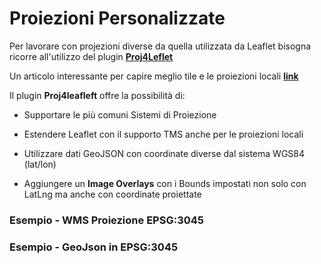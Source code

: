 # Proiezioni Personalizzate

Per lavorare con projezioni diverse da quella utilizzata da Leaflet bisogna ricorre all'utilizzo del plugin [**Proj4Leflet**](http://www.liedman.net/Proj4Leaflet/)

Un articolo interessante per capire meglio tile e le proiezioni locali [**link**](http://www.liedman.net/2012/07/02/local-projections-in-a-world-of-spherical-mercator/)

Il plugin **Proj4leafleft** offre la possibilità di:

* Supportare le più comuni Sistemi di Proiezione 

* Estendere Leaflet con il supporto TMS anche per le proiezioni locali

* Utilizzare dati GeoJSON con coordinate diverse dal sistema WGS84 (lat/lon)

* Aggiungere un **Image Overlays** con i Bounds impostati non solo con LatLng ma anche con coordinate proiettate

### Esempio - WMS Proiezione EPSG:3045

<proiezione-custom></proiezione-custom>

### Esempio - GeoJson in EPSG:3045

<geojson3045></geojson3045>